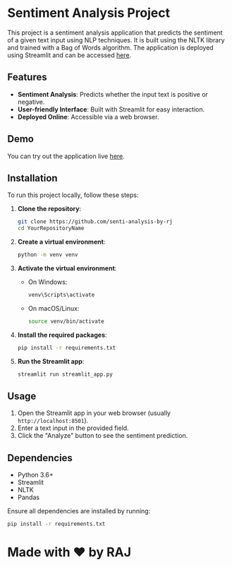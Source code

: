 # Sentiment Analysis Project

This project is a sentiment analysis application that predicts the sentiment of a given text input using NLP techniques. It is built using the NLTK library and trained with a Bag of Words algorithm. The application is deployed using Streamlit and can be accessed [here](https://senti-analysis-by-raj.streamlit.app/).

## Features

- **Sentiment Analysis**: Predicts whether the input text is positive or negative.
- **User-friendly Interface**: Built with Streamlit for easy interaction.
- **Deployed Online**: Accessible via a web browser.

## Demo

You can try out the application live [here](https://senti-analysis-by-raj.streamlit.app/).

## Installation

To run this project locally, follow these steps:

1. **Clone the repository**:
    ```bash
    git clone https://github.com/senti-analysis-by-rj
    cd YourRepositoryName
    ```

2. **Create a virtual environment**:
    ```bash
    python -m venv venv
    ```

3. **Activate the virtual environment**:
    - On Windows:
        ```bash
        venv\Scripts\activate
        ```
    - On macOS/Linux:
        ```bash
        source venv/bin/activate
        ```

4. **Install the required packages**:
    ```bash
    pip install -r requirements.txt
    ```

5. **Run the Streamlit app**:
    ```bash
    streamlit run streamlit_app.py
    ```

## Usage

1. Open the Streamlit app in your web browser (usually `http://localhost:8501`).
2. Enter a text input in the provided field.
3. Click the "Analyze" button to see the sentiment prediction.

## Dependencies

- Python 3.6+
- Streamlit
- NLTK
- Pandas

Ensure all dependencies are installed by running:
```bash
pip install -r requirements.txt
```

# Made with ❤️ by RAJ

